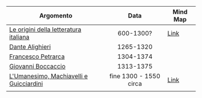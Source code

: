 | Argomento                                                                                                                                 |          Data          | Mind Map                                                                 |
| ----------------------------------------------------------------------------------------------------------------------------------------- |:----------------------:| ------------------------------------------------------------------------ |
| [Le origini della letteratura italiana](Le%20origini%20della%20letteratura%20italiana/Le%20origini%20della%20letteratura%20italiana.md)   |       600-1300?        | [Link](Le%20origini%20della%20letteratura%20italiana/Mind%20Map%201.png) |
| [Dante Alighieri](Letteratura/Dante%20Alighieri/Dante%20Alighieri.md)                                                                                 |       1265-1320        |                                                                          |
| [Francesco Petrarca](Francesco%20Petrarca/Francesco%20Petrarca.md)                                                                        |       1304-1374        |                                                                          |
| [Giovanni Boccaccio](Giovanni%20Boccaccio/Giovanni%20Boccaccio.md)                                                                        |       1313-1375        |                                                                          |
| [L'Umanesimo, Machiavelli e Guicciardini](L'Umanesimo%20Machiavelli%20e%20Guicciardini/L'Umanesimo%20Machiavelli%20e%20Guicciardini.md) | fine 1300 - 1550 circa | [Link](L'Umanesimo%20Machiavelli%20e%20Guicciardini/Mind%20Map%202.png) |
|                                                                                                                                           |                        |                                                                          |


